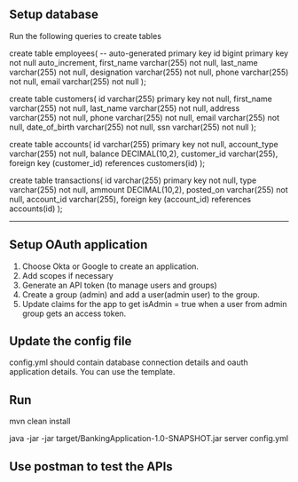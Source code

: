 
## Setup database

Run the following queries to create tables

create table employees(
    -- auto-generated primary key
    id bigint primary key not null auto_increment,
    first_name varchar(255) not null,
    last_name varchar(255) not null,
    designation  varchar(255) not null,
    phone  varchar(255) not null,
    email varchar(255) not null
);

create table customers(
    id varchar(255) primary key not null,
    first_name varchar(255) not null,
    last_name varchar(255) not null,
    address  varchar(255) not null,
    phone  varchar(255) not null,
    email varchar(255) not null,
	date_of_birth varchar(255) not null,
	ssn varchar(255) not null
);

create table accounts(
    id varchar(255) primary key not null,
    account_type varchar(255) not null,
    balance DECIMAL(10,2),
    customer_id varchar(255),
	foreign key (customer_id)  references customers(id)
);

create table transactions(
    id varchar(255) primary key not null,
    type varchar(255) not null,
    ammount DECIMAL(10,2),
	posted_on varchar(255) not null,
    account_id varchar(255),
	foreign key (account_id)
    references accounts(id)
);

---

## Setup OAuth application


1. Choose Okta or Google to create an application.
2. Add scopes if necessary
3. Generate an API token (to manage users and groups)
4. Create a group (admin) and add a user(admin user) to the group.
5. Update claims for the app to get isAdmin = true when a user from admin group gets an access token.


## Update the config file
config.yml should contain database connection details and oauth application details. You can use the template.

## Run 
mvn clean install

java -jar  -jar target/BankingApplication-1.0-SNAPSHOT.jar server config.yml

## Use postman to test the APIs
